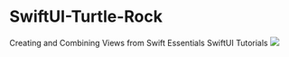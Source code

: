 # SwiftUI-Turtle-Rock
Creating and Combining Views from Swift Essentials SwiftUI Tutorials
![](demo.gif)

